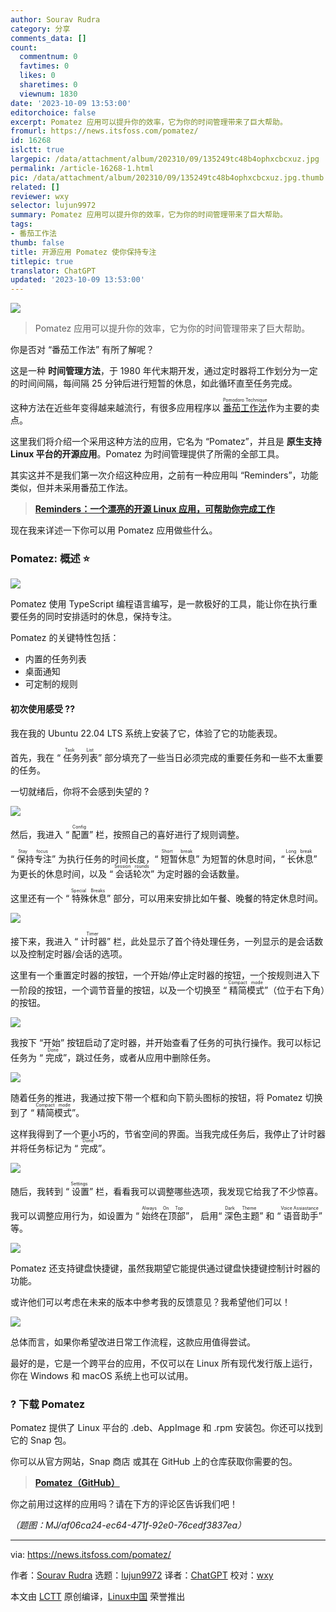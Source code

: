 ```yaml
---
author: Sourav Rudra
category: 分享
comments_data: []
count:
  commentnum: 0
  favtimes: 0
  likes: 0
  sharetimes: 0
  viewnum: 1830
date: '2023-10-09 13:53:00'
editorchoice: false
excerpt: Pomatez 应用可以提升你的效率，它为你的时间管理带来了巨大帮助。
fromurl: https://news.itsfoss.com/pomatez/
id: 16268
islctt: true
largepic: /data/attachment/album/202310/09/135249tc48b4ophxcbcxuz.jpg
permalink: /article-16268-1.html
pic: /data/attachment/album/202310/09/135249tc48b4ophxcbcxuz.jpg.thumb.jpg
related: []
reviewer: wxy
selector: lujun9972
summary: Pomatez 应用可以提升你的效率，它为你的时间管理带来了巨大帮助。
tags:
- 番茄工作法
thumb: false
title: 开源应用 Pomatez 使你保持专注
titlepic: true
translator: ChatGPT
updated: '2023-10-09 13:53:00'
---
```


![](/data/attachment/album/202310/09/135249tc48b4ophxcbcxuz.jpg)



> 
> Pomatez 应用可以提升你的效率，它为你的时间管理带来了巨大帮助。
> 
> 
> 


你是否对 “番茄工作法” 有所了解呢？


这是一种 **时间管理方法**，于 1980 年代末期开发，通过定时器将工作划分为一定的时间间隔，每间隔 25 分钟后进行短暂的休息，如此循环直至任务完成。


这种方法在近些年变得越来越流行，有很多应用程序以 <ruby> <a href="https://en.wikipedia.org/wiki/Pomodoro_Technique">  番茄工作法 </a> <rt>  Pomodoro Technique </rt></ruby> 作为主要的卖点。


这里我们将介绍一个采用这种方法的应用，它名为 “Pomatez”，并且是 **原生支持 Linux 平台的开源应用**。Pomatez 为时间管理提供了所需的全部工具。


其实这并不是我们第一次介绍这种应用，之前有一种应用叫 “Reminders”，功能类似，但并未采用番茄工作法。



> 
> **[Reminders：一个漂亮的开源 Linux 应用，可帮助你完成工作](/article-15852-1.html)**
> 
> 
> 


现在我来详述一下你可以用 Pomatez 应用做些什么。


### Pomatez: 概述 ⭐


![](/data/attachment/album/202310/09/135313g1w31wecz1rqv03r.png)


Pomatez 使用 TypeScript 编程语言编写，是一款极好的工具，能让你在执行重要任务的同时安排适时的休息，保持专注。


Pomatez 的关键特性包括：


* 内置的任务列表
* 桌面通知
* 可定制的规则


#### 初次使用感受 ?‍?


我在我的 Ubuntu 22.04 LTS 系统上安装了它，体验了它的功能表现。


首先，我在 “<ruby> 任务列表 <rt>  Task List </rt></ruby>” 部分填充了一些当日必须完成的重要任务和一些不太重要的任务。


一切就绪后，你将不会感到失望的 ?


![](/data/attachment/album/202310/09/135313n30syi740yynth17.png)


然后，我进入 “<ruby> 配置 <rt>  Config </rt></ruby>” 栏，按照自己的喜好进行了规则调整。


“<ruby> 保持专注 <rt>  Stay focus </rt></ruby>” 为执行任务的时间长度，“<ruby> 短暂休息 <rt>  Short break </rt></ruby>” 为短暂的休息时间，“<ruby> 长休息 <rt>  Long break </rt></ruby>” 为更长的休息时间，以及 “<ruby> 会话轮次 <rt>  Session rounds </rt></ruby>” 为定时器的会话数量。


这里还有一个 “<ruby> 特殊休息 <rt>  Special Breaks </rt></ruby>” 部分，可以用来安排比如午餐、晚餐的特定休息时间。


![](/data/attachment/album/202310/09/135314jbhizdjj09bo52ee.png)


接下来，我进入 “<ruby> 计时器 <rt>  Timer </rt></ruby>” 栏，此处显示了首个待处理任务，一列显示的是会话数以及控制定时器/会话的选项。


这里有一个重置定时器的按钮，一个开始/停止定时器的按钮，一个按规则进入下一阶段的按钮，一个调节音量的按钮，以及一个切换至 “<ruby> 精简模式 <rt>  Compact mode </rt></ruby>”（位于右下角）的按钮。


![](/data/attachment/album/202310/09/135314uiygawwe7lsavlxe.png)


我按下 “开始” 按钮启动了定时器，并开始查看了任务的可执行操作。我可以标记任务为 “<ruby> 完成 <rt>  Done </rt></ruby>”，跳过任务，或者从应用中删除任务。


![](/data/attachment/album/202310/09/135314dbzqgevmn1qwnm1p.png)


随着任务的推进，我通过按下带一个框和向下箭头图标的按钮，将 Pomatez 切换到了 “<ruby> 精简模式 <rt>  Compact mode </rt></ruby>”。


这样我得到了一个更小巧的，节省空间的界面。当我完成任务后，我停止了计时器并将任务标记为 “<ruby> 完成 <rt>  Done </rt></ruby>”。


![](/data/attachment/album/202310/09/135315ay2xveybubu8vu2e.png)


随后，我转到 “<ruby> 设置 <rt>  Settings </rt></ruby>” 栏，看看我可以调整哪些选项，我发现它给我了不少惊喜。


我可以调整应用行为，如设置为 “<ruby> 始终在顶部 <rt>  Always On Top </rt></ruby>”， 启用“<ruby> 深色主题 <rt>  Dark Theme </rt></ruby>” 和 “<ruby> 语音助手 <rt>  Voice Assiastance </rt></ruby>” 等。


![](/data/attachment/album/202310/09/135315c7t767o99wvsvkwt.png)


Pomatez 还支持键盘快捷键，虽然我期望它能提供通过键盘快捷键控制计时器的功能。


或许他们可以考虑在未来的版本中参考我的反馈意见？我希望他们可以！


![](/data/attachment/album/202310/09/135316ksm5mhszngz9n3z5.png)


总体而言，如果你希望改进日常工作流程，这款应用值得尝试。


最好的是，它是一个跨平台的应用，不仅可以在 Linux 所有现代发行版上运行，你在 Windows 和 macOS 系统上也可以试用。


### ? 下载 Pomatez


Pomatez 提供了 Linux 平台的 .deb、AppImage 和 .rpm 安装包。你还可以找到它的 Snap 包。


你可以从官方网站，Snap 商店 或其在 GitHub 上的仓库获取你需要的包。



> 
> **[Pomatez（GitHub）](https://zidoro.github.io/pomatez/)**
> 
> 
> 


你之前用过这样的应用吗？请在下方的评论区告诉我们吧！


*（题图：MJ/af06ca24-ec64-471f-92e0-76cedf3837ea）*




---


via: <https://news.itsfoss.com/pomatez/>


作者：[Sourav Rudra](https://news.itsfoss.com/author/sourav/) 选题：[lujun9972](https://github.com/lujun9972) 译者：[ChatGPT](https://linux.cn/lctt/ChatGPT) 校对：[wxy](https://github.com/wxy)


本文由 [LCTT](https://github.com/LCTT/TranslateProject) 原创编译，[Linux中国](https://linux.cn/) 荣誉推出